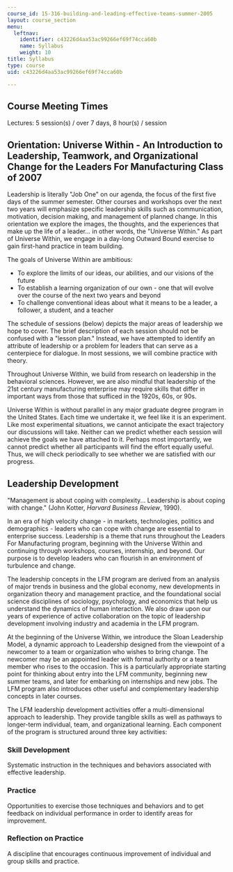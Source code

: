 ```yaml
---
course_id: 15-316-building-and-leading-effective-teams-summer-2005
layout: course_section
menu:
  leftnav:
    identifier: c43226d4aa53ac99266ef69f74cca60b
    name: Syllabus
    weight: 10
title: Syllabus
type: course
uid: c43226d4aa53ac99266ef69f74cca60b

---
```


Course Meeting Times
--------------------

Lectures: 5 session(s) / over 7 days, 8 hour(s) / session

Orientation: Universe Within - An Introduction to Leadership, Teamwork, and Organizational Change for the Leaders For Manufacturing Class of 2007
-------------------------------------------------------------------------------------------------------------------------------------------------

Leadership is literally "Job One" on our agenda, the focus of the first five days of the summer semester. Other courses and workshops over the next two years will emphasize specific leadership skills such as communication, motivation, decision making, and management of planned change. In this orientation we explore the images, the thoughts, and the experiences that make up the life of a leader... in other words, the "Universe Within." As part of Universe Within, we engage in a day-long Outward Bound exercise to gain first-hand practice in team building.

The goals of Universe Within are ambitious:

*   To explore the limits of our ideas, our abilities, and our visions of the future
*   To establish a learning organization of our own - one that will evolve over the course of the next two years and beyond
*   To challenge conventional ideas about what it means to be a leader, a follower, a student, and a teacher

The schedule of sessions (below) depicts the major areas of leadership we hope to cover. The brief description of each session should not be confused with a "lesson plan." Instead, we have attempted to identify an attribute of leadership or a problem for leaders that can serve as a centerpiece for dialogue. In most sessions, we will combine practice with theory.

Throughout Universe Within, we build from research on leadership in the behavioral sciences. However, we are also mindful that leadership of the 21st century manufacturing enterprise may require skills that differ in important ways from those that sufficed in the 1920s, 60s, or 90s.

Universe Within is without parallel in any major graduate degree program in the United States. Each time we undertake it, we feel like it is an experiment. Like most experimental situations, we cannot anticipate the exact trajectory our discussions will take. Neither can we predict whether each session will achieve the goals we have attached to it. Perhaps most importantly, we cannot predict whether all participants will find the effort equally useful. Thus, we will check periodically to see whether we are satisfied with our progress.

Leadership Development
----------------------

"Management is about coping with complexity... Leadership is about coping with change." (John Kotter, _Harvard Business Review_, 1990).

In an era of high velocity change - in markets, technologies, politics and demographics - leaders who can cope with change are essential to enterprise success. Leadership is a theme that runs throughout the Leaders For Manufacturing program, beginning with the Universe Within and continuing through workshops, courses, internship, and beyond. Our purpose is to develop leaders who can flourish in an environment of turbulence and change.

The leadership concepts in the LFM program are derived from an analysis of major trends in business and the global economy, new developments in organization theory and management practice, and the foundational social science disciplines of sociology, psychology, and economics that help us understand the dynamics of human interaction. We also draw upon our years of experience of active collaboration on the topic of leadership development involving industry and academia in the LFM program.

At the beginning of the Universe Within, we introduce the Sloan Leadership Model, a dynamic approach to Leadership designed from the viewpoint of a newcomer to a team or organization who wishes to bring change. The newcomer may be an appointed leader with formal authority or a team member who rises to the occasion. This is a particularly appropriate starting point for thinking about entry into the LFM community, beginning new summer teams, and later for embarking on internships and new jobs. The LFM program also introduces other useful and complementary leadership concepts in later courses.

The LFM leadership development activities offer a multi-dimensional approach to leadership. They provide tangible skills as well as pathways to longer-term individual, team, and organizational learning. Each component of the program is structured around three key activities:

### Skill Development

Systematic instruction in the techniques and behaviors associated with effective leadership.

### Practice

Opportunities to exercise those techniques and behaviors and to get feedback on individual performance in order to identify areas for improvement.

### Reflection on Practice

A discipline that encourages continuous improvement of individual and group skills and practice.